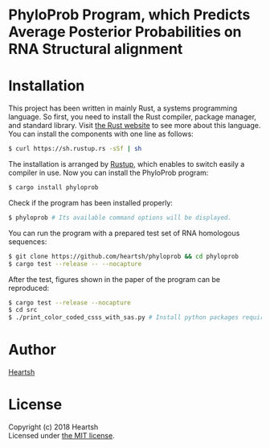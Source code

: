 # PhyloProb Program, which Predicts Average Posterior Probabilities on RNA Structural alignment
# Installation
This project has been written in mainly Rust, a systems programming language.
So first, you need to install the Rust compiler, package manager, and standard library.
Visit [the Rust website](https://www.rust-lang.org) to see more about this language.
You can install the components with one line as follows:
```bash
$ curl https://sh.rustup.rs -sSf | sh
```
The installation is arranged by [Rustup](https://github.com/rust-lang-nursery/rustup.rs), which enables to switch easily a compiler in use.
Now you can install the PhyloProb program: 
```bash
$ cargo install phyloprob
```
Check if the program has been installed properly:
```bash
$ phyloprob # Its available command options will be displayed.
```
You can run the program with a prepared test set of RNA homologous sequences:
```bash
$ git clone https://github.com/heartsh/phyloprob && cd phyloprob
$ cargo test --release -- --nocapture
```
After the test, figures shown in the paper of the program can be reproduced:
```bash
$ cargo test --release --nocapture
$ cd src
$ ./print_color_coded_csss_with_sas.py # Install python packages required to the reproduction. Saved figures will appear at the "../assets/images" directory.
```

# Author
[Heartsh](https://github.com/heartsh)

# License
Copyright (c) 2018 Heartsh  
Licensed under [the MIT license](http://opensource.org/licenses/MIT).
